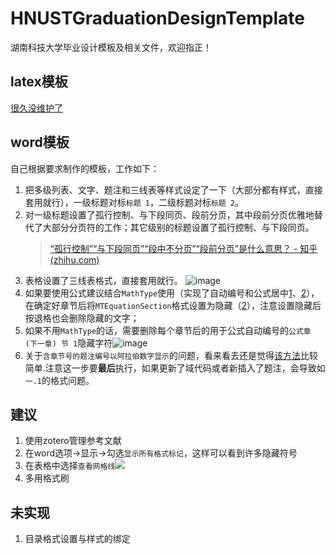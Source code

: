 # HNUSTGraduationDesignTemplate
湖南科技大学毕业设计模板及相关文件，欢迎指正！

## latex模板
[很久没维护了](https://github.com/Anudorannador/LaTex-Template-of-HNUST-Thesis)

## word模板

自己根据要求制作的模板，工作如下：

1. 把多级列表、文字、题注和三线表等样式设定了一下（大部分都有样式，直接套用就行），一级标题对标`标题 1`，二级标题对标`标题 2`。
2. 对一级标题设置了孤行控制、与下段同页、段前分页，其中段前分页优雅地替代了大部分分页符的工作；其它级别的标题设置了孤行控制、与下段同页。
   > [“孤行控制”“与下段同页”“段中不分页”“段前分页”是什么意思？ - 知乎 (zhihu.com)](https://zhuanlan.zhihu.com/p/613209475)
5. 表格设置了三线表格式，直接套用就行。
   ![image](https://github.com/3210448723/HNUSTGraduationDesignTemplate/assets/61307277/2b5a07a1-ac1d-47bd-b278-ab640a7b1ff9)
7. 如果要使用公式建议结合`MathType`使用（实现了自动编号和公式居中[1](https://zhuanlan.zhihu.com/p/421681741)、[2](https://zhuanlan.zhihu.com/p/473078485)），在确定好章节后将`MTEquationSection`格式设置为隐藏（[2](https://zhuanlan.zhihu.com/p/473078485)），注意设置隐藏后按退格也会删除隐藏的文字；
8. 如果不用`MathType`的话，需要删除每个章节后的用于公式自动编号的`公式章 (下一章) 节 1`隐藏字符![image](https://github.com/3210448723/HNUSTGraduationDesignTemplate/assets/61307277/14a503af-d1f7-49c3-8d25-7b42486efabc)
9. 关于`含章节号的题注编号以阿拉伯数字显示`的问题，看来看去还是觉得[该方法](https://gitcode.csdn.net/65e7d4151a836825ed789985.html)比较简单.注意这一步要**最后**执行，如果更新了域代码或者新插入了题注，会导致如`一.1`的格式问题。

## 建议
1. 使用zotero管理参考文献
2. 在word选项->显示->勾选`显示所有格式标记`，这样可以看到许多隐藏符号
3. 在表格中选择`查看网格线`![](https://github.com/3210448723/HNUSTGraduationDesignTemplate/assets/61307277/e02d5117-7e86-4fa5-a542-85bdd982d69c)
4. 多用格式刷

## 未实现
1. 目录格式设置与样式的绑定 

